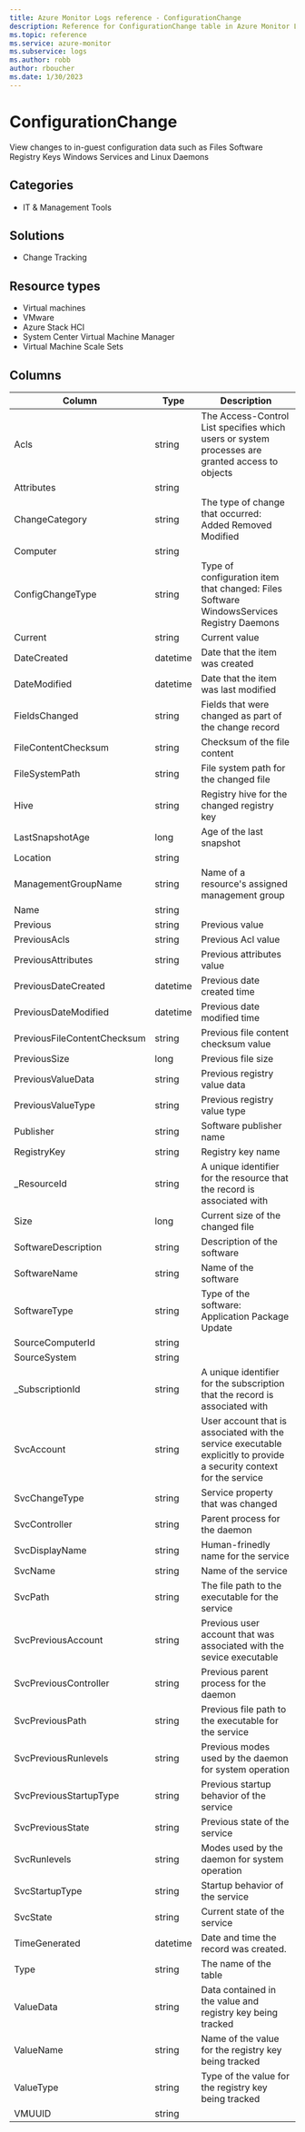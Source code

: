 ```yaml
---
title: Azure Monitor Logs reference - ConfigurationChange
description: Reference for ConfigurationChange table in Azure Monitor Logs.
ms.topic: reference
ms.service: azure-monitor
ms.subservice: logs
ms.author: robb
author: rboucher
ms.date: 1/30/2023
---
```


# ConfigurationChange

 View changes to in-guest configuration data such as Files Software Registry Keys Windows Services and Linux Daemons

## Categories

- IT & Management Tools
## Solutions

- Change Tracking
## Resource types

- Virtual machines
- VMware
- Azure Stack HCI
- System Center Virtual Machine Manager
- Virtual Machine Scale Sets




## Columns

| Column | Type | Description |
| --- | --- | --- |
| Acls | string | The Access-Control List specifies which users or system processes are granted access to objects |
| Attributes | string |  |
| ChangeCategory | string | The type of change that occurred: Added Removed Modified |
| Computer | string |  |
| ConfigChangeType | string | Type of configuration item that changed: Files Software WindowsServices Registry Daemons |
| Current | string | Current value |
| DateCreated | datetime | Date that the item was created |
| DateModified | datetime | Date that the item was last modified |
| FieldsChanged | string | Fields that were changed as part of the change record |
| FileContentChecksum | string | Checksum of the file content |
| FileSystemPath | string | File system path for the changed file |
| Hive | string | Registry hive for the changed registry key |
| LastSnapshotAge | long | Age of the last snapshot |
| Location | string |  |
| ManagementGroupName | string | Name of a resource's assigned management group |
| Name | string |  |
| Previous | string | Previous value |
| PreviousAcls | string | Previous Acl value |
| PreviousAttributes | string | Previous attributes value |
| PreviousDateCreated | datetime | Previous date created time |
| PreviousDateModified | datetime | Previous date modified time |
| PreviousFileContentChecksum | string | Previous file content checksum value |
| PreviousSize | long | Previous file size |
| PreviousValueData | string | Previous registry value data |
| PreviousValueType | string | Previous registry value type |
| Publisher | string | Software publisher name |
| RegistryKey | string | Registry key name |
| _ResourceId | string | A unique identifier for the resource that the record is associated with |
| Size | long | Current size of the changed file |
| SoftwareDescription | string | Description of the software |
| SoftwareName | string | Name of the software |
| SoftwareType | string | Type of the software: Application Package Update |
| SourceComputerId | string |  |
| SourceSystem | string |  |
| _SubscriptionId | string | A unique identifier for the subscription that the record is associated with |
| SvcAccount | string | User account that is associated with the service executable explicitly to provide a security context for the service |
| SvcChangeType | string | Service property that was changed |
| SvcController | string | Parent process for the daemon |
| SvcDisplayName | string | Human-frinedly name for the service |
| SvcName | string | Name of the service |
| SvcPath | string | The file path to the executable for the service |
| SvcPreviousAccount | string | Previous user account that was associated with the sevice executable |
| SvcPreviousController | string | Previous parent process for the daemon |
| SvcPreviousPath | string | Previous file path to the executable for the service |
| SvcPreviousRunlevels | string | Previous modes used by the daemon for system operation |
| SvcPreviousStartupType | string | Previous startup behavior of the service |
| SvcPreviousState | string | Previous state of the service |
| SvcRunlevels | string | Modes used by the daemon for system operation |
| SvcStartupType | string | Startup behavior of the service |
| SvcState | string | Current state of the service |
| TimeGenerated | datetime | Date and time the record was created. |
| Type | string | The name of the table |
| ValueData | string | Data contained in the value and registry key being tracked |
| ValueName | string | Name of the value for the registry key being tracked |
| ValueType | string | Type of the value for the registry key being tracked |
| VMUUID | string |  |
